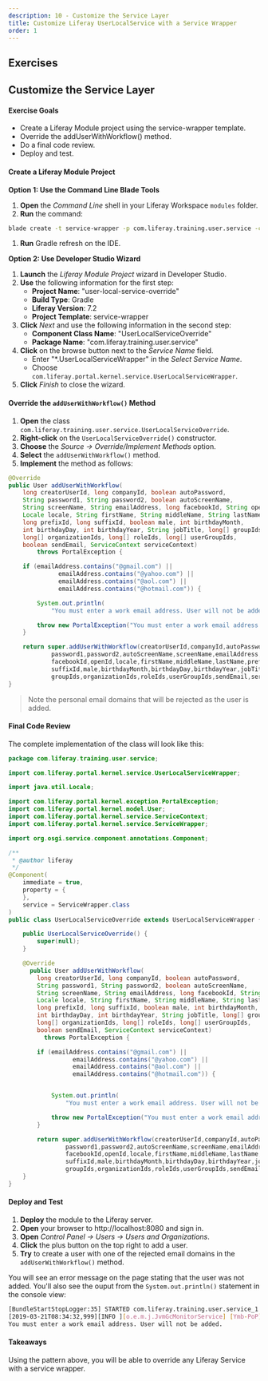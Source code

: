 ```yaml
---
description: 10 - Customize the Service Layer
title: Customize Liferay UserLocalService with a Service Wrapper
order: 1
---
```


<h2 class="exercise">Exercises</h2>

## Customize the Service Layer

<div class="ahead">
<h4>Exercise Goals</h4>
	<ul>
		<li>Create a Liferay Module project using the service-wrapper template.</li>
		<li>Override the addUserWithWorkflow() method.</li>
		<li>Do a final code review.</li>
		<li>Deploy and test.</li>
	</ul>
</div>

#### Create a Liferay Module Project

**Option 1: Use the Command Line Blade Tools**

1. **Open** the _Command Line_ shell in your Liferay Workspace `modules` folder.
1. **Run** the command:
```bash
blade create -t service-wrapper -p com.liferay.training.user.service -c UserLocalServiceOverride -s com.liferay.portal.kernel.service.UserLocalServiceWrapper user-local-service-override
```
1. **Run** Gradle refresh on the IDE.

**Option 2: Use Developer Studio Wizard**

1. **Launch** the *Liferay Module Project* wizard in Developer Studio.
1. **Use** the following information for the first step:
	* __Project Name__:  "user-local-service-override"
	* __Build Type__: Gradle
	* __Liferay Version__: 7.2
	* __Project Template__:  service-wrapper
1. **Click** *Next* and use the following information in the second step:
	* __Component Class Name__: "UserLocalServiceOverride"
	* __Package Name__: "com.liferay.training.user.service"
1. **Click** on the browse button next to the *Service Name* field.
	* Enter "\*.UserLocalServiceWrapper" in the *Select Service Name*.
	* Choose `com.liferay.portal.kernel.service.UserLocalServiceWrapper`.
1. **Click** *Finish* to close the wizard.

#### Override the `addUserWithWorkflow()` Method

1. **Open** the class `com.liferay.training.user.service.UserLocalServiceOverride`.
1. **Right-click** on the `UserLocalServiceOverride()` constructor.
1. **Choose** the *Source → Override/Implement Methods* option.
1. **Select** the `addUserWithWorkflow()` method.
1. **Implement** the method as follows:
```java
@Override
public User addUserWithWorkflow(
	long creatorUserId, long companyId, boolean autoPassword,
	String password1, String password2, boolean autoScreenName,
	String screenName, String emailAddress, long facebookId, String openId,
	Locale locale, String firstName, String middleName, String lastName,
	long prefixId, long suffixId, boolean male, int birthdayMonth,
	int birthdayDay, int birthdayYear, String jobTitle, long[] groupIds,
	long[] organizationIds, long[] roleIds, long[] userGroupIds,
	boolean sendEmail, ServiceContext serviceContext)
		throws PortalException {

	if (emailAddress.contains("@gmail.com") ||
			  emailAddress.contains("@yahoo.com") ||
			  emailAddress.contains("@aol.com") ||
			  emailAddress.contains("@hotmail.com")) {

		System.out.println(
			"You must enter a work email address. User will not be added.");

		throw new PortalException("You must enter a work email address.");
	}

	return super.addUserWithWorkflow(creatorUserId,companyId,autoPassword,
			password1,password2,autoScreenName,screenName,emailAddress,
			facebookId,openId,locale,firstName,middleName,lastName,prefixId,
			suffixId,male,birthdayMonth,birthdayDay,birthdayYear,jobTitle,
			groupIds,organizationIds,roleIds,userGroupIds,sendEmail,serviceContext);
}
```

> Note the personal email domains that will be rejected as the user is added.

#### Final Code Review

The complete implementation of the class will look like this: 

```java
package com.liferay.training.user.service;

import com.liferay.portal.kernel.service.UserLocalServiceWrapper;

import java.util.Locale;

import com.liferay.portal.kernel.exception.PortalException;
import com.liferay.portal.kernel.model.User;
import com.liferay.portal.kernel.service.ServiceContext;
import com.liferay.portal.kernel.service.ServiceWrapper;

import org.osgi.service.component.annotations.Component;

/**
 * @author liferay
 */
@Component(
	immediate = true, 
	property = {
	}, 
	service = ServiceWrapper.class
)
public class UserLocalServiceOverride extends UserLocalServiceWrapper {

	public UserLocalServiceOverride() {
		super(null);
	}

	@Override
	  public User addUserWithWorkflow(
	    long creatorUserId, long companyId, boolean autoPassword,
	    String password1, String password2, boolean autoScreenName,
	    String screenName, String emailAddress, long facebookId, String openId,
	    Locale locale, String firstName, String middleName, String lastName,
	    long prefixId, long suffixId, boolean male, int birthdayMonth,
	    int birthdayDay, int birthdayYear, String jobTitle, long[] groupIds,
	    long[] organizationIds, long[] roleIds, long[] userGroupIds,
	    boolean sendEmail, ServiceContext serviceContext)
	      throws PortalException {

		if (emailAddress.contains("@gmail.com") ||
				  emailAddress.contains("@yahoo.com") ||
				  emailAddress.contains("@aol.com") ||
				  emailAddress.contains("@hotmail.com")) {


			System.out.println(
				"You must enter a work email address. User will not be added.");

			throw new PortalException("You must enter a work email address.");
		}

		return super.addUserWithWorkflow(creatorUserId,companyId,autoPassword,
				password1,password2,autoScreenName,screenName,emailAddress,
				facebookId,openId,locale,firstName,middleName,lastName,prefixId,
				suffixId,male,birthdayMonth,birthdayDay,birthdayYear,jobTitle,
				groupIds,organizationIds,roleIds,userGroupIds,sendEmail,serviceContext);
	}
}
```

#### Deploy and Test

1. **Deploy** the module to the Liferay server.
1. **Open** your browser to http://localhost:8080 and sign in.
1. **Open** *Control Panel → Users → Users and Organizations*.
1. **Click** the plus button on the top right to add a user.
1. **Try** to create a user with one of the rejected email domains in the `addUserWithWorkflow()` method.

You will see an error message on the page stating that the user was not added. You'll also see the ouput from the `System.out.println()` statement in the console view:

```bash
[BundleStartStopLogger:35] STARTED com.liferay.training.user.service_1.0.0 [963]
[2019-03-21T08:34:32,999][INFO ][o.e.m.j.JvmGcMonitorService] [Ymb-PoP] [gc][1326] overhead, spent [1.5s] collecting in the last [1.7s]
You must enter a work email address. User will not be added.
```

#### Takeaways

Using the pattern above, you will be able to override any Liferay Service with a service wrapper.
